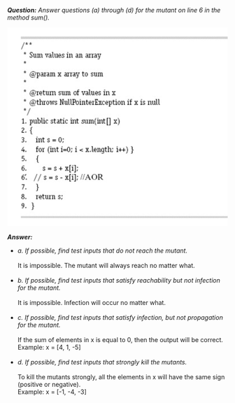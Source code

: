 *__Question:__ Answer questions (a) through (d) for the mutant on line 6 in the method sum().*

!["image"](Exercise-9.2.3-image.png)

*__Answer:__*
- *a. If possible, find test inputs that do not reach the mutant.*
  <br><br> It is impossible. The mutant will always reach no matter what.<br><br>
- *b. If possible, find test inputs that satisfy reachability but not
  infection for the mutant.*
  <br><br>It is impossible. Infection will occur no matter what.<br><br>
- *c. If possible, find test inputs that satisfy infection, but not
  propagation for the mutant.*
  <br><br>If the sum of elements in x is equal to 0, then the output will be correct.
  <br>Example: x = [4, 1, -5]<br><br>
- *d. If possible, find test inputs that strongly kill the mutants.*
  <br><br>To kill the mutants strongly, all the elements in x will have the same sign (positive or negative).
  <br>Example: x = [-1, -4, -3]<br>



